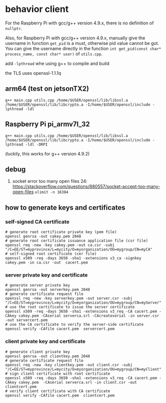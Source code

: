 # behavior client
For the Raspberry Pi with gcc/g++ version 4.9.x, there is no definition of `nullptr`.

Also, for Raspberry Pi with gcc/g++ version 4.9.x, manually give the username in function `get_pid` is a must, otherwise pid value cannot be got. You can give the username directly in the function `int get_pid(const char* process_name, const char* user)` of `utils.cpp`. 

add `-lpthread` whe using g++ to compile and build

the TLS uses openssl-1.1.1q

## arm64 (test on jetsonTX2)
```
g++ main.cpp utils.cpp /home/$USER/openssl/lib/libssl.a  /home/$USER/openssl/lib/libcrypto.a -I/home/$USER/openssl/include -lpthread -ldl
```
## Raspberry Pi pi_armv7l_32
```
g++ main.cpp utils.cpp /home/$USER/openssl/lib/libssl.a  /home/$USER/openssl/lib/libcrypto.a -I/home/$USER/openssl/include -lpthread -ldl -DRPI
```
(luckily, this works for g++ version 4.9.2)

## debug
1. socket error too many open files 24:
https://stackoverflow.com/questions/880557/socket-accept-too-many-open-files
`ulimit -n 16384`

## how to generate keys and certificates
### self-signed CA certificate
```
# generate root certificate private key (pem file)
openssl genrsa -out cakey.pem 2048       
# generate root certificate issuance application file (csr file)
openssl req -new -key cakey.pem -out ca.csr -subj "/C=EE/ST=myprovince/L=mycity/O=myorganization/OU=mygroup/CN=myCA" 
# self-signed root certificate (cer file)
openssl x509 -req -days 3650 -sha1 -extensions v3_ca -signkey cakey.pem -in ca.csr -out  cacert.pem     
```
### server private key and certificate
```
# generate server private key
openssl genrsa -out serverkey.pem 2048 
# generate certificate request file
openssl req -new -key serverkey.pem -out server.csr -subj "/C=EE/ST=myprovince/L=mycity/O=myorganization/OU=mygroup/CN=myServer"
# use the root certificate to issue the server certificate
openssl x509 -req -days 3650 -sha1 -extensions v3_req -CA cacert.pem -CAkey cakey.pem -CAserial serverca.srl -CAcreateserial -in server.csr -out servercert.pem
# use the CA certificate to verify the server-side certificate
openssl verify -CAfile cacert.pem  servercert.pem
```
### client private key and certificate
```
# generate client private key                                                                                                           
openssl genrsa -out clientkey.pem 2048     
# generate certificate request file       
openssl req -new -key clientkey.pem -out client.csr -subj "/C=EE/ST=myprovince/L=mycity/O=myorganization/OU=mygroup/CN=myClient"
# sign client certificate with root certificate
openssl x509 -req -days 3650 -sha1 -extensions v3_req -CA cacert.pem -CAkey cakey.pem  -CAserial serverca.srl -in client.csr -out clientcert.pem
# verify client certificate with CA certificate   
openssl verify -CAfile cacert.pem  clientcert.pem
```
